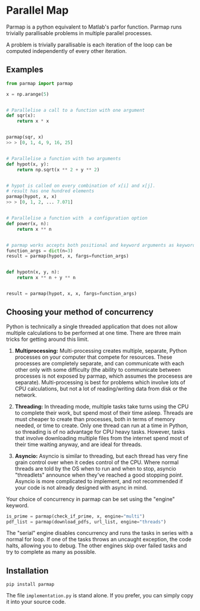 # Parallel Map
Parmap is a python equivalent to Matlab's parfor function. Parmap runs
trivially parallisable problems in multiple parallel processes.

A problem is trivially parallisable is each iteration of the loop
can be computed independently of every other iteration.

## Examples

```python
from parmap import parmap

x = np.arange(5)


# Parallelise a call to a function with one argument
def sqr(x):
    return x * x


parmap(sqr, x)
>> > [0, 1, 4, 9, 16, 25]


# Parallelise a function with two arguments
def hypot(x, y):
    return np.sqrt(x ** 2 + y ** 2)


# hypot is called on every combination of x[i] and x[j].
# result has one hundred elements
parmap(hypot, x, x)
>> > [0, 1, 2, ... 7.071]


# Parallelise a function with  a configuration option
def power(x, n):
    return x ** n


# parmap works accepts both positional and keyword arguments as keyword arguments
function_args = dict(n=3)
result = parmap(hypot, x, fargs=function_args)


def hypotn(x, y, n):
    return x ** n + y ** n


result = parmap(hypot, x, x, fargs=function_args)
```

## Choosing your method of concurrency
Python is technically a single threaded application that does not allow multiple calculations to be performed at one time. There are three main tricks for getting around this limit.

1. **Multiprocessing:** Multi-processing creates multiple, separate, Python processes on your computer that compete for resources. These processes are completely separate, and can communicate with each other only with some difficulty (the ability to communicate between processes is not exposed by parmap, which assumes the procesess are separate). Multi-processing is best for problems which involve lots of CPU calculations, but not a lot of reading/writing data from disk or the network.

2. **Threading:** In threading mode, multiple tasks take turns using the CPU to complete their work, but spend most of their time asleep. Threads are must cheaper to create than processes, both in terms of memory needed, or time to create. Only one thread can run at a time in Python, so threading is of no advantage for CPU heavy tasks. However, tasks that involve downloading multiple files from the internet spend most of their time waiting anyway, and are ideal for threads.

3. **Asyncio:** Asyncio is similar to threading, but each thread has very fine grain control over when it cedes control of the CPU. Where normal threads are told by the OS when to run and when to stop, asyncio "threadlets" announce when they've reached a good stopping point. Asyncio is more complicated to implement, and not recommended if your code is not already designed with async in mind.

Your choice of concurrency in parmap can be set using the "engine" keyword.

```python
is_prime = parmap(check_if_prime, x, engine="multi")
pdf_list = parmap(download_pdfs, url_list, engine="threads")
```

The "serial" engine disables concurrency and runs the tasks in series with a normal for loop. If one of the tasks throws an uncaught exception, the code halts, allowing you to debug. The other engines skip over failed tasks and try to complete as many as possible.

## Installation
`pip install parmap`

The file `implementation.py` is stand alone. If you prefer, you can simply copy it into your source code.
